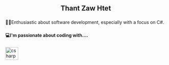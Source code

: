 <h2 align="center">Thant Zaw Htet</h2>

###

<p align="left">👨‍💻Enthusiastic about software development, especially with a focus on C#.</p>

###

<h4 align="left">💻I'm passionate about coding with....</h4>

###

<div align="left">
  <img src="https://cdn.jsdelivr.net/gh/devicons/devicon/icons/csharp/csharp-original.svg" height="40" alt="csharp logo"  />
</div>

###
